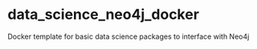 # data_science_neo4j_docker
Docker template for basic data science packages to interface with Neo4j
